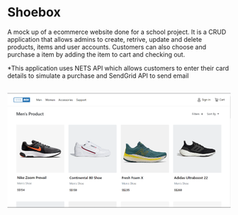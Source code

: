 # Shoebox
A mock up of a ecommerce website done for a school project. It is a CRUD application that allows admins to create, retrive, update and delete products, items and user accounts. Customers can also choose and purchase a item by adding the item to cart and checking out. 

*This application uses NETS API which allows customers to enter their card details to simulate a purchase and SendGrid API to send email<br><br>

<img src="https://github.com/jadenlohh/shoebox/blob/main/img/shoebox-products.png">
